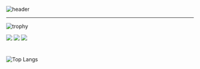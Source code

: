 ![header](https://capsule-render.vercel.app/api?type=venom&color=timeGradient&height=300&section=header&text=Imsyp&fontSize=90)

 ---

<!--
**Imsyp/Imsyp** is a ✨ _special_ ✨ repository because its `README.md` (this file) appears on your GitHub profile.

Here are some ideas to get you started:

- 🔭 I’m currently working on ...
- 🌱 I’m currently learning ...
- 👯 I’m looking to collaborate on ...
- 🤔 I’m looking for help with ...
- 💬 Ask me about ...
- 📫 How to reach me: ...
- 😄 Pronouns: ...
- ⚡ Fun fact: ...
-->

<div align="leading">
	
![trophy](https://github-profile-trophy.vercel.app/?username=Imsyp&no-frame=true&margin-w=3&margin-h=0&rank=SECRET,SSS,SS,S,AAA,AA,A&theme=onedark&no-bg=true)
	
</div>

<a href="https://sypdevlog.tistory.com/" target="_blank"><img src="https://img.shields.io/badge/Blog-000000?style=for-the-badge&logo=tistory&logoColor=FFFFFF"/></a>
<a href="https://www.instagram.com/csmsyp/" target="_blank"><img src="https://img.shields.io/badge/csmsyp-000000?style=for-the-badge&logo=instagram&logoColor=FFB6C1"/></a>
<a href="https://mail.google.com/mail/u/0/?tab=rm&ogbl#inbox?compose=GTvVlcSDZPCFLsbhpscTrhFLzlbJWlxhVrtNjphVXFhzRCSTvtKNslvPMnzGbQkFnppdqLpJSkzTr" target="_blank"><img src="https://img.shields.io/badge/tkddud386@gmail.com-000000?style=for-the-badge&logo=gmail&logoColor=DB4437"/></a>


#
 
   <!-- ![Anurag's github stats](https://github-readme-stats.vercel.app/api?username=Imsyp&theme=flag-india&show_icons=true) -->
   
   <!-- ![graph](http://github-profile-summary-cards.vercel.app/api/cards/profile-details?username=Imsyp&theme=vue) -->
   
   <!-- ![repo](http://github-profile-summary-cards.vercel.app/api/cards/repos-per-language?username=Imsyp) -->
   <!-- ![commit](http://github-profile-summary-cards.vercel.app/api/cards/most-commit-language?username=Imsyp) -->

   ![Top Langs](https://github-readme-stats.vercel.app/api/top-langs/?username=Imsyp&hide_progress=true)

